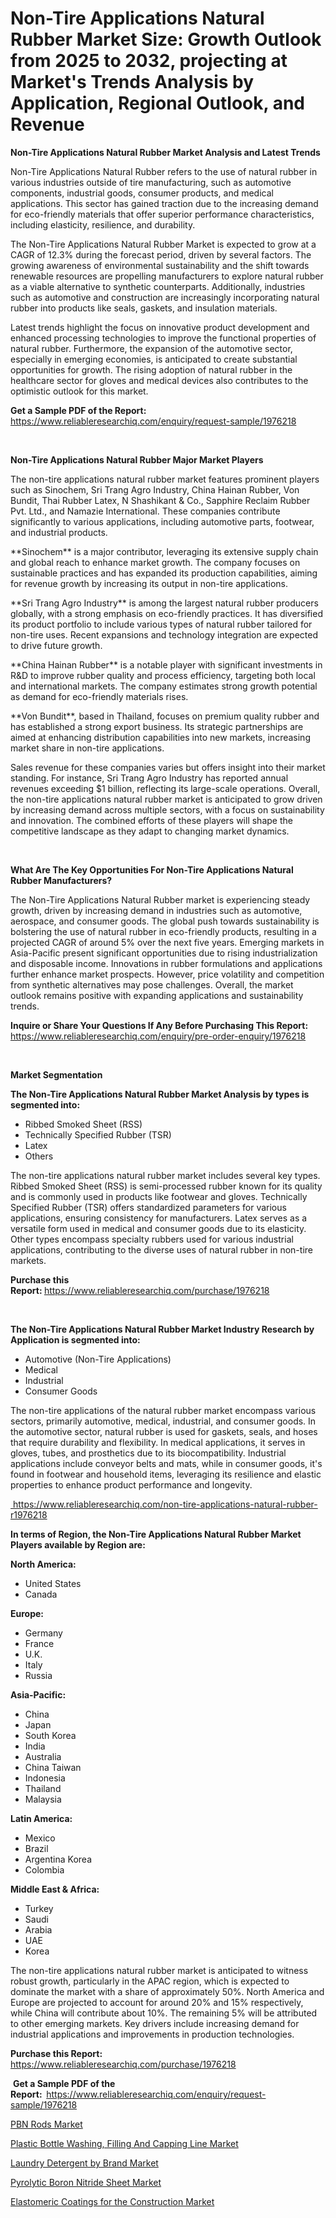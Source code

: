 <p><h1>Non-Tire Applications Natural Rubber Market Size: Growth Outlook from 2025 to 2032, projecting at Market's Trends Analysis by Application, Regional Outlook, and Revenue</h1></p><p><strong>Non-Tire Applications Natural Rubber Market Analysis and Latest Trends</strong></p>
<p><p>Non-Tire Applications Natural Rubber refers to the use of natural rubber in various industries outside of tire manufacturing, such as automotive components, industrial goods, consumer products, and medical applications. This sector has gained traction due to the increasing demand for eco-friendly materials that offer superior performance characteristics, including elasticity, resilience, and durability.</p><p>The Non-Tire Applications Natural Rubber Market is expected to grow at a CAGR of 12.3% during the forecast period, driven by several factors. The growing awareness of environmental sustainability and the shift towards renewable resources are propelling manufacturers to explore natural rubber as a viable alternative to synthetic counterparts. Additionally, industries such as automotive and construction are increasingly incorporating natural rubber into products like seals, gaskets, and insulation materials.</p><p>Latest trends highlight the focus on innovative product development and enhanced processing technologies to improve the functional properties of natural rubber. Furthermore, the expansion of the automotive sector, especially in emerging economies, is anticipated to create substantial opportunities for growth. The rising adoption of natural rubber in the healthcare sector for gloves and medical devices also contributes to the optimistic outlook for this market.</p></p>
<p><strong>Get a Sample PDF of the Report:&nbsp;</strong> <a href="https://www.reliableresearchiq.com/enquiry/request-sample/1976218?utm_campaign=1837&utm_medium=2&utm_source=Github&utm_content=ia&utm_term=03042025&utm_id=non-tire-applications-natural-rubber">https://www.reliableresearchiq.com/enquiry/request-sample/1976218</a></p>
<p>&nbsp;</p>
<p><strong>Non-Tire Applications Natural Rubber Major Market Players</strong></p>
<p><p>The non-tire applications natural rubber market features prominent players such as Sinochem, Sri Trang Agro Industry, China Hainan Rubber, Von Bundit, Thai Rubber Latex, N Shashikant & Co., Sapphire Reclaim Rubber Pvt. Ltd., and Namazie International. These companies contribute significantly to various applications, including automotive parts, footwear, and industrial products.</p><p>**Sinochem** is a major contributor, leveraging its extensive supply chain and global reach to enhance market growth. The company focuses on sustainable practices and has expanded its production capabilities, aiming for revenue growth by increasing its output in non-tire applications.</p><p>**Sri Trang Agro Industry** is among the largest natural rubber producers globally, with a strong emphasis on eco-friendly practices. It has diversified its product portfolio to include various types of natural rubber tailored for non-tire uses. Recent expansions and technology integration are expected to drive future growth.</p><p>**China Hainan Rubber** is a notable player with significant investments in R&D to improve rubber quality and process efficiency, targeting both local and international markets. The company estimates strong growth potential as demand for eco-friendly materials rises.</p><p>**Von Bundit**, based in Thailand, focuses on premium quality rubber and has established a strong export business. Its strategic partnerships are aimed at enhancing distribution capabilities into new markets, increasing market share in non-tire applications.</p><p>Sales revenue for these companies varies but offers insight into their market standing. For instance, Sri Trang Agro Industry has reported annual revenues exceeding $1 billion, reflecting its large-scale operations. Overall, the non-tire applications natural rubber market is anticipated to grow driven by increasing demand across multiple sectors, with a focus on sustainability and innovation. The combined efforts of these players will shape the competitive landscape as they adapt to changing market dynamics.</p></p>
<p>&nbsp;</p>
<p><strong>What Are The Key Opportunities For Non-Tire Applications Natural Rubber Manufacturers?</strong></p>
<p><p>The Non-Tire Applications Natural Rubber market is experiencing steady growth, driven by increasing demand in industries such as automotive, aerospace, and consumer goods. The global push towards sustainability is bolstering the use of natural rubber in eco-friendly products, resulting in a projected CAGR of around 5% over the next five years. Emerging markets in Asia-Pacific present significant opportunities due to rising industrialization and disposable income. Innovations in rubber formulations and applications further enhance market prospects. However, price volatility and competition from synthetic alternatives may pose challenges. Overall, the market outlook remains positive with expanding applications and sustainability trends.</p></p>
<p><strong>Inquire or Share Your Questions If Any Before Purchasing This Report:</strong> <a href="https://www.reliableresearchiq.com/enquiry/pre-order-enquiry/1976218?utm_campaign=1837&utm_medium=2&utm_source=Github&utm_content=ia&utm_term=03042025&utm_id=non-tire-applications-natural-rubber">https://www.reliableresearchiq.com/enquiry/pre-order-enquiry/1976218</a></p>
<p>&nbsp;</p>
<p><strong>Market Segmentation</strong></p>
<p><strong>The Non-Tire Applications Natural Rubber Market Analysis by types is segmented into:</strong></p>
<p><ul><li>Ribbed Smoked Sheet (RSS)</li><li>Technically Specified Rubber (TSR)</li><li>Latex</li><li>Others</li></ul></p>
<p><p>The non-tire applications natural rubber market includes several key types. Ribbed Smoked Sheet (RSS) is semi-processed rubber known for its quality and is commonly used in products like footwear and gloves. Technically Specified Rubber (TSR) offers standardized parameters for various applications, ensuring consistency for manufacturers. Latex serves as a versatile form used in medical and consumer goods due to its elasticity. Other types encompass specialty rubbers used for various industrial applications, contributing to the diverse uses of natural rubber in non-tire markets.</p></p>
<p><strong>Purchase this Report:&nbsp;</strong><a href="https://www.reliableresearchiq.com/purchase/1976218?utm_campaign=1837&utm_medium=2&utm_source=Github&utm_content=ia&utm_term=03042025&utm_id=non-tire-applications-natural-rubber">https://www.reliableresearchiq.com/purchase/1976218</a></p>
<p>&nbsp;</p>
<p><strong>The Non-Tire Applications Natural Rubber Market Industry Research by Application is segmented into:</strong></p>
<p><ul><li>Automotive (Non-Tire Applications)</li><li>Medical</li><li>Industrial</li><li>Consumer Goods</li></ul></p>
<p><p>The non-tire applications of the natural rubber market encompass various sectors, primarily automotive, medical, industrial, and consumer goods. In the automotive sector, natural rubber is used for gaskets, seals, and hoses that require durability and flexibility. In medical applications, it serves in gloves, tubes, and prosthetics due to its biocompatibility. Industrial applications include conveyor belts and mats, while in consumer goods, it's found in footwear and household items, leveraging its resilience and elastic properties to enhance product performance and longevity.</p></p>
<p><a href="https://www.reliableresearchiq.com/non-tire-applications-natural-rubber-r1976218?utm_campaign=1837&utm_medium=2&utm_source=Github&utm_content=ia&utm_term=03042025&utm_id=non-tire-applications-natural-rubber">&nbsp;https://www.reliableresearchiq.com/non-tire-applications-natural-rubber-r1976218</a></p>
<p><strong>In terms of Region, the Non-Tire Applications Natural Rubber Market Players available by Region are:</strong></p>
<p>
    <p> <strong> North America: </strong>
        <ul>
            <li>United States</li>
            <li>Canada</li>
        </ul>
        </p> 
    <p> <strong> Europe: </strong>
        <ul>
            <li>Germany</li>
            <li>France</li>
            <li>U.K.</li>
            <li>Italy</li>
            <li>Russia</li>
        </ul>
        </p> 
    <p> <strong> Asia-Pacific: </strong>
        <ul>
            <li>China</li>
            <li>Japan</li>
            <li>South Korea</li>
            <li>India</li>
            <li>Australia</li>
            <li>China Taiwan</li>
            <li>Indonesia</li>
            <li>Thailand</li>
            <li>Malaysia</li>
        </ul>
        </p> 
    <p> <strong> Latin America: </strong>
        <ul>
            <li>Mexico</li>
            <li>Brazil</li>
            <li>Argentina Korea</li>
            <li>Colombia</li>
        </ul>
        </p> 
    <p> <strong> Middle East & Africa: </strong>
        <ul>
            <li>Turkey</li>
            <li>Saudi</li>
            <li>Arabia</li>
            <li>UAE</li>
            <li>Korea</li>
        </ul>
    </p>
    </p>
<p><p>The non-tire applications natural rubber market is anticipated to witness robust growth, particularly in the APAC region, which is expected to dominate the market with a share of approximately 50%. North America and Europe are projected to account for around 20% and 15% respectively, while China will contribute about 10%. The remaining 5% will be attributed to other emerging markets. Key drivers include increasing demand for industrial applications and improvements in production technologies.</p></p>
<p><strong>Purchase this Report: </strong><a href="https://www.reliableresearchiq.com/purchase/1976218?utm_campaign=1837&utm_medium=2&utm_source=Github&utm_content=ia&utm_term=03042025&utm_id=non-tire-applications-natural-rubber">https://www.reliableresearchiq.com/purchase/1976218</a></p>
<p>&nbsp;<strong>Get a Sample PDF of the Report:&nbsp;&nbsp;</strong><a href="https://www.reliableresearchiq.com/enquiry/request-sample/1976218?utm_campaign=1837&utm_medium=2&utm_source=Github&utm_content=ia&utm_term=03042025&utm_id=non-tire-applications-natural-rubber">https://www.reliableresearchiq.com/enquiry/request-sample/1976218</a></p>
<p><strong></strong></p>
<p><p><a href="https://github.com/mokeleveisel/Market-Research-Report-List-1/blob/main/pbn-rods-market.md?utm_campaign=1837&utm_medium=2&utm_source=Github&utm_content=ia&utm_term=03042025&utm_id=non-tire-applications-natural-rubber">PBN Rods Market</a></p><p><a href="https://github.com/helmeludu/Market-Research-Report-List-1/blob/main/plastic-bottle-washing-filling-and-capping-line-market.md?utm_campaign=1837&utm_medium=2&utm_source=Github&utm_content=ia&utm_term=03042025&utm_id=non-tire-applications-natural-rubber">Plastic Bottle Washing, Filling And Capping Line Market</a></p><p><a href="https://github.com/elroddrewspm/Market-Research-Report-List-1/blob/main/laundry-detergent-by-brand-market.md?utm_campaign=1837&utm_medium=2&utm_source=Github&utm_content=ia&utm_term=03042025&utm_id=non-tire-applications-natural-rubber">Laundry Detergent by Brand Market</a></p><p><a href="https://github.com/baheraennika/Market-Research-Report-List-1/blob/main/pyrolytic-boron-nitride-sheet-market.md?utm_campaign=1837&utm_medium=2&utm_source=Github&utm_content=ia&utm_term=03042025&utm_id=non-tire-applications-natural-rubber">Pyrolytic Boron Nitride Sheet Market</a></p><p><a href="https://github.com/adelanwkadua/Market-Research-Report-List-1/blob/main/elastomeric-coatings-for-the-construction-market.md?utm_campaign=1837&utm_medium=2&utm_source=Github&utm_content=ia&utm_term=03042025&utm_id=non-tire-applications-natural-rubber">Elastomeric Coatings for the Construction Market</a></p></p>